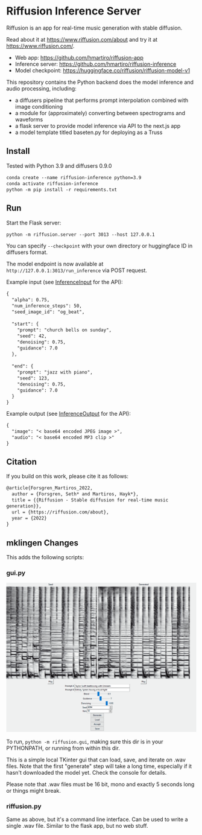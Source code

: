 # Riffusion Inference Server

Riffusion is an app for real-time music generation with stable diffusion.

Read about it at https://www.riffusion.com/about and try it at https://www.riffusion.com/.

* Web app: https://github.com/hmartiro/riffusion-app
* Inference server: https://github.com/hmartiro/riffusion-inference
* Model checkpoint: https://huggingface.co/riffusion/riffusion-model-v1

This repository contains the Python backend does the model inference and audio processing, including:

 * a diffusers pipeline that performs prompt interpolation combined with image conditioning
 * a module for (approximately) converting between spectrograms and waveforms
 * a flask server to provide model inference via API to the next.js app
 * a model template titled baseten.py for deploying as a Truss


## Install
Tested with Python 3.9 and diffusers 0.9.0

```
conda create --name riffusion-inference python=3.9
conda activate riffusion-inference
python -m pip install -r requirements.txt
```

## Run
Start the Flask server:
```
python -m riffusion.server --port 3013 --host 127.0.0.1
```

You can specify `--checkpoint` with your own directory or huggingface ID in diffusers format.

The model endpoint is now available at `http://127.0.0.1:3013/run_inference` via POST request.

Example input (see [InferenceInput](https://github.com/hmartiro/riffusion-inference/blob/main/riffusion/datatypes.py#L28) for the API):
```
{
  "alpha": 0.75,
  "num_inference_steps": 50,
  "seed_image_id": "og_beat",

  "start": {
    "prompt": "church bells on sunday",
    "seed": 42,
    "denoising": 0.75,
    "guidance": 7.0
  },

  "end": {
    "prompt": "jazz with piano",
    "seed": 123,
    "denoising": 0.75,
    "guidance": 7.0
  }
}
```

Example output (see [InferenceOutput](https://github.com/hmartiro/riffusion-inference/blob/main/riffusion/datatypes.py#L54) for the API):
```
{
  "image": "< base64 encoded JPEG image >",
  "audio": "< base64 encoded MP3 clip >"
}
```

## Citation

If you build on this work, please cite it as follows:

```
@article{Forsgren_Martiros_2022,
  author = {Forsgren, Seth* and Martiros, Hayk*},
  title = {{Riffusion - Stable diffusion for real-time music generation}},
  url = {https://riffusion.com/about},
  year = {2022}
}
```


## mklingen Changes

This adds the following scripts:

### gui.py
![riffusion_gui](riffusion_gui.gif)

To run, `python -m riffusion.gui`, making sure this dir is in your PYTHONPATH, or running from within this dir.

This is a simple local TKinter gui that can load, save, and iterate on .wav files. Note that the first "generate" step will take a long time, especially if it hasn't downloaded the model yet. Check the console for details.

Please note that .wav files must be 16 bit, mono and exactly 5 seconds long or things might break.

### riffusion.py
Same as above, but it's a command line interface. Can be used to write a single .wav file. Similar to the flask app, but no web stuff.